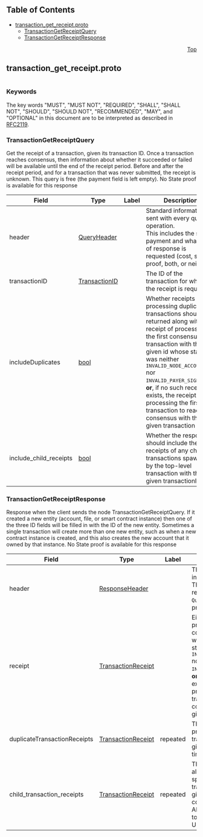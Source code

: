 ## Table of Contents

- [transaction_get_receipt.proto](#transaction_get_receipt-proto)
    - [TransactionGetReceiptQuery](#proto-TransactionGetReceiptQuery)
    - [TransactionGetReceiptResponse](#proto-TransactionGetReceiptResponse)
  



<a name="transaction_get_receipt-proto"></a>
<p align="right"><a href="#top">Top</a></p>

## transaction_get_receipt.proto
#

### Keywords
The key words "MUST", "MUST NOT", "REQUIRED", "SHALL", "SHALL NOT",
"SHOULD", "SHOULD NOT", "RECOMMENDED", "MAY", and "OPTIONAL" in this
document are to be interpreted as described in [RFC2119](https://www.ietf.org/rfc/rfc2119).


<a name="proto-TransactionGetReceiptQuery"></a>

### TransactionGetReceiptQuery
Get the receipt of a transaction, given its transaction ID. Once a transaction reaches consensus,
then information about whether it succeeded or failed will be available until the end of the
receipt period.  Before and after the receipt period, and for a transaction that was never
submitted, the receipt is unknown.  This query is free (the payment field is left empty). No
State proof is available for this response


| Field | Type | Label | Description |
| ----- | ---- | ----- | ----------- |
| header | [QueryHeader](#proto-QueryHeader) |  | Standard information sent with every query operation.<br/> This includes the signed payment and what kind of response is requested (cost, state proof, both, or neither). |
| transactionID | [TransactionID](#proto-TransactionID) |  | The ID of the transaction for which the receipt is requested. |
| includeDuplicates | [bool](#bool) |  | Whether receipts of processing duplicate transactions should be returned along with the receipt of processing the first consensus transaction with the given id whose status was neither <tt>INVALID_NODE_ACCOUNT</tt> nor <tt>INVALID_PAYER_SIGNATURE</tt>; <b>or</b>, if no such receipt exists, the receipt of processing the first transaction to reach consensus with the given transaction id. |
| include_child_receipts | [bool](#bool) |  | Whether the response should include the receipts of any child transactions spawned by the top-level transaction with the given transactionID. |






<a name="proto-TransactionGetReceiptResponse"></a>

### TransactionGetReceiptResponse
Response when the client sends the node TransactionGetReceiptQuery. If it created a new entity
(account, file, or smart contract instance) then one of the three ID fields will be filled in
with the ID of the new entity. Sometimes a single transaction will create more than one new
entity, such as when a new contract instance is created, and this also creates the new account
that it owned by that instance. No State proof is available for this response


| Field | Type | Label | Description |
| ----- | ---- | ----- | ----------- |
| header | [ResponseHeader](#proto-ResponseHeader) |  | The standard response information for queries.<br/> This includes the values requested in the `QueryHeader`; cost, state proof, both, or neither. |
| receipt | [TransactionReceipt](#proto-TransactionReceipt) |  | Either the receipt of processing the first consensus transaction with the given id whose status was neither <tt>INVALID_NODE_ACCOUNT</tt> nor <tt>INVALID_PAYER_SIGNATURE</tt>; <b>or</b>, if no such receipt exists, the receipt of processing the first transaction to reach consensus with the given transaction id. |
| duplicateTransactionReceipts | [TransactionReceipt](#proto-TransactionReceipt) | repeated | The receipts of processing all transactions with the given id, in consensus time order. |
| child_transaction_receipts | [TransactionReceipt](#proto-TransactionReceipt) | repeated | The receipts (if any) of all child transactions spawned by the transaction with the given top-level id, in consensus order. Always empty if the top-level status is UNKNOWN. |





 <!-- end messages -->

 <!-- end enums -->

 <!-- end HasExtensions -->

 <!-- end services -->



